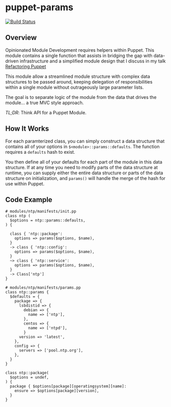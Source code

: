 # puppet-params

[![Build
Status](https://travis-ci.org/[jfryman]/[puppet-params].png)](https://travis-ci.org/[jfryman]/[puppet-params])


## Overview

Opinionated Module Development requires helpers within Puppet. This
module contains a single function that assists in bridging the gap with
data-driven infrastructure and a simplified module design that I discuss
in my talk [Refactoring Puppet](https://speakerdeck.com/jfryman/refactoring-puppet)

This module allow a streamlined module structure with complex data
structures to be passed around, keeping delegation of responsibilities
within a single module without outrageously large parameter lists.

The goal is to separate logic of the module from the data that drives
the module... a true MVC style approach.

*TL;DR*: Think API for a Puppet Module.

## How It Works
For each paramterized class, you can simply construct a data structure
that contains all of your options in `$<module>::params::defaults`. The
function requires a `defaults` hash to exist.

You then define all of your defaults for each part of the module in this
data structure. If at any time you need to modify parts of the data
structure at runtime, you can supply either the entire data structure or
parts of the data structure on initialization, and `params()` will handle
the merge of the hash for use within Puppet.

## Code Example
```
# modules/ntp/manifests/init.pp
class ntp (
  $options = ntp::params::defaults,
) {

  class { 'ntp::package':
    options => params($options, $name),
  }
  -> class { 'ntp::config':
    options => params($options, $name),
  }
  ~> class { 'ntp::service':
    options => params($options, $name),
  }
  -> Class['ntp']
}

# modules/ntp/manifests/params.pp
class ntp::params {
  $defaults = {
    package => {
      lsbdistid => {
        debian => {
          name => ['ntp'],
        },
        centos => {
          name => ['ntpd'],
        }
      version => 'latest',
    },
    config => {
      servers => ['pool.ntp.org'],
    },
  }
}

class ntp::package(
  $options = undef,
) {
  package { $options[package][operatingsystem][name]:
    ensure => $options[package][version],
  }
}
```
